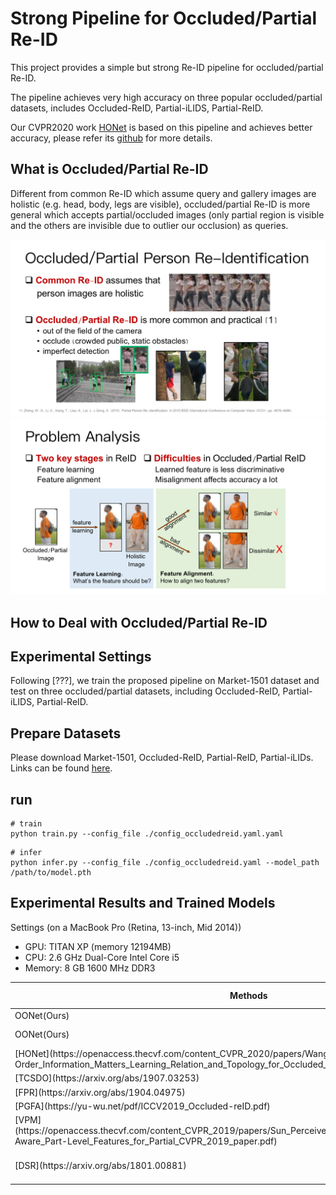 # Strong Pipeline for Occluded/Partial Re-ID 

This project provides a simple but strong Re-ID pipeline for occluded/partial Re-ID.

The pipeline achieves very high accuracy on three popular occluded/partial datasets, 
includes Occluded-ReID, Partial-iLIDS, Partial-ReID.

Our CVPR2020 work [HONet](http://openaccess.thecvf.com/content_CVPR_2020/html/Wang_High-Order_Information_Matters_Learning_Relation_and_Topology_for_Occluded_Person_CVPR_2020_paper.html) is based on this pipeline and achieves better accuracy,
please refer its [github](https://github.com/wangguanan/HOReID) for more details.


## What is Occluded/Partial Re-ID

Different from common Re-ID which assume query and gallery images are holistic (e.g. head, body, legs are visible),
occluded/partial Re-ID is more general which accepts partial/occluded images (only partial region is visible and the others are invisible due to outlier our occlusion) as queries.

![](./images/background.png)
![](./images/challenges.png)

## How to Deal with Occluded/Partial Re-ID

## Experimental Settings

Following [???], 
we train the proposed pipeline on Market-1501 dataset and 
test on three occluded/partial datasets, including 
Occluded-ReID, Partial-iLIDS, Partial-ReID.





## Prepare Datasets

Please download 
Market-1501, Occluded-ReID, Partial-ReID, Partial-iLIDs.
Links can be found [here](../reid_datasets.md).


## run

```
# train
python train.py --config_file ./config_occludedreid.yaml.yaml
``` 

```
# infer
python infer.py --config_file ./config_occludedreid.yaml --model_path /path/to/model.pth
```


## Experimental Results and Trained Models

Settings (on a MacBook Pro (Retina, 13-inch, Mid 2014))
- GPU: TITAN XP (memory 12194MB)
- CPU: 2.6 GHz Dual-Core Intel Core i5
- Memory: 8 GB 1600 MHz DDR3


<table><thead><tr><th>Methods</th><th>Backbone</th><th>Conf.</th><th>Occluded-ReID</th><th>Partial-ReID</th><th>Partial-iLIDs</th><th>Github/Model</th></tr></thead><tbody><tr><td>OONet(Ours)</td><td>ResNet50</td><td>-</td><td>72.1(64.0)</td><td>86.3(90.0)</td><td>70.6(82.0)</td><td>[model]()</td></tr><tr><td>OONet(Ours)</td><td>ResNet50-ibna</td><td>-</td><td>78.7(70.9)</td><td>85.0(90.1)</td><td>73.9(83.0)</td><td>[model]()</td></tr><tr><td>[HONet](https://openaccess.thecvf.com/content_CVPR_2020/papers/Wang_High-Order_Information_Matters_Learning_Relation_and_Topology_for_Occluded_Person_CVPR_2020_paper.pdf)</td><td>ResNet50</td><td>CVPR2020</td><td>80.3(70.2)</td><td>85.3(91.0)</td><td>72.6(86.4)</td><td>[github](https://github.com/wangguanan/HOReID)</td></tr><tr><td>[TCSDO](https://arxiv.org/abs/1907.03253)</td><td>ResNet50</td><td>ArXiv2019</td><td>73.7(67.9)</td><td>82.7(-)</td><td>-</td><td>-</td></tr><tr><td>[FPR](https://arxiv.org/abs/1904.04975)</td><td>ResNet50</td><td>CVPR2019</td><td>78.3(68.0)</td><td>81.0(-)</td><td>68.1(-)</td><td>-</td></tr><tr><td>[PGFA](https://yu-wu.net/pdf/ICCV2019_Occluded-reID.pdf)</td><td>ResNet50</td><td>ICCV2019</td><td>-</td><td>68.0(80.0)</td><td>69.1(80.9)</td><td>-</td></tr><tr><td>[VPM](https://openaccess.thecvf.com/content_CVPR_2019/papers/Sun_Perceive_Where_to_Focus_Learning_Visibility-Aware_Part-Level_Features_for_Partial_CVPR_2019_paper.pdf)</td><td>ResNet50</td><td>ICCV2019</td><td>-</td><td>67.7(81.9)</td><td>65.5(74.8)</td><td>-</td></tr><tr><td>[DSR](https://arxiv.org/abs/1801.00881)</td><td>ResNet50</td><td>CVPR2018</td><td>72.8(62.8)</td><td>50.7(70.0)</td><td>58.8(67.2)</td><td>[github](https://github.com/JDAI-CV/fast-reid/tree/master/projects/PartialReID)</td></tr></tbody></table>
